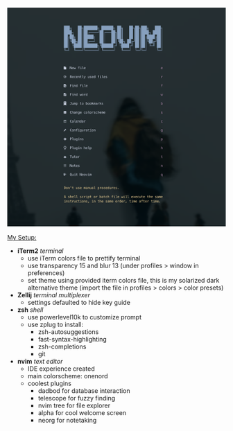 ![alt text](https://github.com/ssossah/dotfiles/blob/master/welcome.png?raw=true)

<u>My Setup:</u>

- **iTerm2** _terminal_
   - use iTerm colors file to prettify terminal
   - use transparency 15 and blur 13 (under profiles > window in preferences)
   - set theme using provided iterm colors file, this is my solarized dark alternative theme (import the file in profiles > colors > color presets)
- **Zellij** _terminal multiplexer_
   - settings defaulted to hide key guide
- **zsh** _shell_
   - use powerlevel10k to customize prompt
   - use zplug to install:
       - zsh-autosuggestions
       - fast-syntax-highlighting
       - zsh-completions
       - git
- **nvim** _text editor_
   - IDE experience created
   - main colorscheme: onenord
   - coolest plugins
      - dadbod for database interaction
      - telescope for fuzzy finding
      - nvim tree for file explorer
      - alpha for cool welcome screen
      - neorg for notetaking
